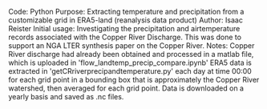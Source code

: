 Code: Python
Purpose: Extracting temperature and precipitation from a customizable grid in ERA5-land (reanalysis data product)
Author: Isaac Reister
Initial usage: Investigating the precipitation and airtemperature records associated with the Copper River Discharge. This was done to support an NGA LTER synthesis paper on the Copper River.
Notes: 
Copper River discharge had already been obtained and processed in a matlab file, which is uploaded in 'flow_landtemp_precip_compare.ipynb'
ERA5 data is extracted in 'getCRriverprecipandtemperature.py' each day at time 00:00 for each grid point in a bounding box that is approximately the Copper River watershed, then averaged for each grid point. Data is downloaded on a yearly basis and saved as .nc files.
